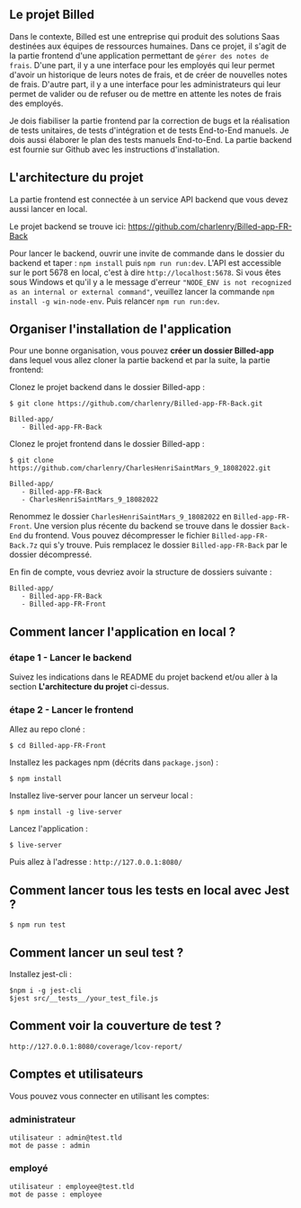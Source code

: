 ## Le projet Billed
Dans le contexte, Billed est une entreprise qui produit des solutions Saas destinées aux équipes de ressources humaines. Dans ce projet, il s'agit de la partie frontend d'une application permettant de `gérer des notes de frais`. D'une part, il y a une interface pour les employés qui leur permet d'avoir un historique de leurs notes de frais, et de créer de nouvelles notes de frais. D'autre part, il y a une interface pour les administrateurs qui leur permet de valider ou de refuser ou de mettre en attente les notes de frais des employés. 

Je dois fiabiliser la partie frontend par la correction de bugs et la réalisation de tests unitaires, de tests d'intégration et de tests End-to-End manuels. Je dois aussi élaborer le plan des tests manuels End-to-End. La partie backend est fournie sur Github avec les instructions d'installation.


## L'architecture du projet
La partie frontend est connectée à un service API backend que vous devez aussi lancer en local.

Le projet backend se trouve ici: https://github.com/charlenry/Billed-app-FR-Back

Pour lancer le backend, ouvrir une invite de commande dans le dossier du backend et taper : `npm install` puis `npm run run:dev`. L'API est accessible sur le port 5678 en local, c'est à dire `http://localhost:5678`. Si vous êtes sous Windows et qu'il y a le message d'erreur `"NODE_ENV is not recognized as an internal or external command"`, veuillez lancer la commande `npm install -g win-node-env`. Puis relancer `npm run run:dev`.

## Organiser l'installation de l'application
Pour une bonne organisation, vous pouvez **créer un dossier Billed-app** dans lequel vous allez cloner la partie backend et par la suite, la partie frontend:

Clonez le projet backend dans le dossier Billed-app :
```
$ git clone https://github.com/charlenry/Billed-app-FR-Back.git
```

```
Billed-app/
   - Billed-app-FR-Back
```

Clonez le projet frontend dans le dossier Billed-app :
```
$ git clone https://github.com/charlenry/CharlesHenriSaintMars_9_18082022.git
```

```
Billed-app/
   - Billed-app-FR-Back
   - CharlesHenriSaintMars_9_18082022
```
Renommez le dossier `CharlesHenriSaintMars_9_18082022` en `Billed-app-FR-Front`.
Une version plus récente du backend se trouve dans le dossier `Back-End` du frontend. Vous pouvez décompresser le fichier `Billed-app-FR-Back.7z` qui s'y trouve. Puis remplacez le dossier `Billed-app-FR-Back` par le dossier décompressé.

En fin de compte, vous devriez avoir la structure de dossiers suivante :
```
Billed-app/
   - Billed-app-FR-Back
   - Billed-app-FR-Front
```

## Comment lancer l'application en local ?

### étape 1 - Lancer le backend

Suivez les indications dans le README du projet backend et/ou aller à la section **L'architecture du projet** ci-dessus.

### étape 2 - Lancer le frontend

Allez au repo cloné :
```
$ cd Billed-app-FR-Front
```

Installez les packages npm (décrits dans `package.json`) :
```
$ npm install
```

Installez live-server pour lancer un serveur local :
```
$ npm install -g live-server
```

Lancez l'application :
```
$ live-server
```

Puis allez à l'adresse : `http://127.0.0.1:8080/`


## Comment lancer tous les tests en local avec Jest ?

```
$ npm run test
```

## Comment lancer un seul test ?

Installez jest-cli :

```
$npm i -g jest-cli
$jest src/__tests__/your_test_file.js
```

## Comment voir la couverture de test ?

`http://127.0.0.1:8080/coverage/lcov-report/`

## Comptes et utilisateurs

Vous pouvez vous connecter en utilisant les comptes:

### administrateur 
```
utilisateur : admin@test.tld 
mot de passe : admin
```
### employé
```
utilisateur : employee@test.tld
mot de passe : employee
```

